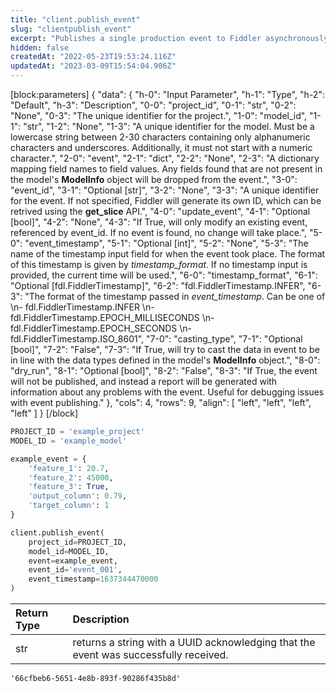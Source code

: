 ```yaml
---
title: "client.publish_event"
slug: "clientpublish_event"
excerpt: "Publishes a single production event to Fiddler asynchronously."
hidden: false
createdAt: "2022-05-23T19:53:24.116Z"
updatedAt: "2023-03-09T15:54:04.906Z"
---
```

[block:parameters]
{
  "data": {
    "h-0": "Input Parameter",
    "h-1": "Type",
    "h-2": "Default",
    "h-3": "Description",
    "0-0": "project_id",
    "0-1": "str",
    "0-2": "None",
    "0-3": "The unique identifier for the project.",
    "1-0": "model_id",
    "1-1": "str",
    "1-2": "None",
    "1-3": "A unique identifier for the model. Must be a lowercase string between 2-30 characters containing only alphanumeric characters and underscores. Additionally, it must not start with a numeric character.",
    "2-0": "event",
    "2-1": "dict",
    "2-2": "None",
    "2-3": "A dictionary mapping field names to field values. Any fields found that are not present in the model's **ModelInfo** object will be dropped from the event.",
    "3-0": "event_id",
    "3-1": "Optional [str]",
    "3-2": "None",
    "3-3": "A unique identifier for the event. If not specified, Fiddler will generate its own ID, which can be retrived using the **get_slice** API.",
    "4-0": "update_event",
    "4-1": "Optional [bool]",
    "4-2": "None",
    "4-3": "If True, will only modify an existing event, referenced by event_id. If no event is found, no change will take place.",
    "5-0": "event_timestamp",
    "5-1": "Optional [int]",
    "5-2": "None",
    "5-3": "The name of the  timestamp input field for when the event took place. The format of this timestamp is given by _timestamp_format_. If no timestamp input is provided, the current time will be used.",
    "6-0": "timestamp_format",
    "6-1": "Optional [fdl.FiddlerTimestamp]",
    "6-2": "fdl.FiddlerTimestamp.INFER",
    "6-3": "The format of the timestamp passed in _event_timestamp_. Can be one of  \n- fdl.FiddlerTimestamp.INFER  \n- fdl.FiddlerTimestamp.EPOCH_MILLISECONDS  \n- fdl.FiddlerTimestamp.EPOCH_SECONDS  \n- fdl.FiddlerTimestamp.ISO_8601",
    "7-0": "casting_type",
    "7-1": "Optional [bool]",
    "7-2": "False",
    "7-3": "If True, will try to cast the data in event to be in line with the data types defined in the model's **ModelInfo** object.",
    "8-0": "dry_run",
    "8-1": "Optional [bool]",
    "8-2": "False",
    "8-3": "If True, the event will not be published, and instead a report will be generated with information about any problems with the event. Useful for debugging issues with event publishing."
  },
  "cols": 4,
  "rows": 9,
  "align": [
    "left",
    "left",
    "left",
    "left"
  ]
}
[/block]

```python Usage
PROJECT_ID = 'example_project'
MODEL_ID = 'example_model'

example_event = {
    'feature_1': 20.7,
    'feature_2': 45000,
    'feature_3': True,
    'output_column': 0.79,
    'target_column': 1
}

client.publish_event(
    project_id=PROJECT_ID,
    model_id=MODEL_ID,
    event=example_event,
    event_id='event_001',
    event_timestamp=1637344470000
)
```

| Return Type | Description                                                                          |
| :---------- | :----------------------------------------------------------------------------------- |
| str         | returns a string with a UUID acknowledging that the event was successfully received. |

```Text Example Response
'66cfbeb6-5651-4e8b-893f-90286f435b8d'
```